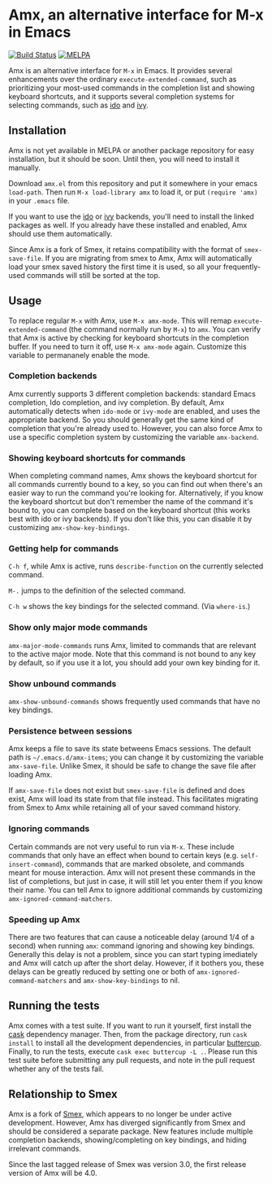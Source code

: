 # Amx, an alternative interface for M-x in Emacs

[![Build Status](https://travis-ci.org/DarwinAwardWinner/amx.svg?branch=master)](https://travis-ci.org/DarwinAwardWinner/amx)
[![MELPA](http://melpa.org/packages/amx-badge.svg)](http://melpa.org/#/amx)

Amx is an alternative interface for `M-x` in Emacs. It provides
several enhancements over the ordinary `execute-extended-command`,
such as prioritizing your most-used commands in the completion list
and showing keyboard shortcuts, and it supports several completion
systems for selecting commands, such as
[ido](https://github.com/DarwinAwardWinner/ido-completing-read-plus)
and [ivy](https://github.com/abo-abo/swiper/).

## Installation

Amx is not yet available in MELPA or another package repository for
easy installation, but it should be soon. Until then, you will need to
install it manually.

Download `amx.el` from this repository and put it somewhere in your
emacs `load-path`. Then run `M-x load-library amx` to load it, or put
`(require 'amx)` in your `.emacs` file.

If you want to use the
[ido](https://github.com/DarwinAwardWinner/ido-completing-read-plus)
or [ivy](https://github.com/abo-abo/swiper/) backends, you'll need to
install the linked packages as well. If you already have these
installed and enabled, Amx should use them automatically.

Since Amx is a fork of Smex, it retains compatibility with the format
of `smex-save-file`. If you are migrating from smex to Amx, Amx will
automatically load your smex saved history the first time it is used,
so all your frequently-used commands will still be sorted at the top.

## Usage

To replace regular `M-x` with Amx, use `M-x amx-mode`. This will remap
`execute-extended-command` (the command normally run by `M-x`) to
`amx`. You can verify that Amx is active by checking for keyboard
shortcuts in the completion buffer. If you need to turn it off, use
`M-x amx-mode` again. Customize this variable to permananely enable
the mode.

### Completion backends

Amx currently supports 3 different completion backends: standard Emacs
completion, Ido completion, and ivy completion. By default, Amx
automatically detects when `ido-mode` or `ivy-mode` are enabled, and
uses the appropriate backend. So you should generally get the same
kind of completion that you're already used to. However, you can also
force Amx to use a specific completion system by customizing the
variable `amx-backend`.

### Showing keyboard shortcuts for commands

When completing command names, Amx shows the keyboard shortcut for all
commands currently bound to a key, so you can find out when there's an
easier way to run the command you're looking for. Alternatively, if
you know the keyboard shortcut but don't remember the name of the
command it's bound to, you can complete based on the keyboard shortcut
(this works best with ido or ivy backends). If you don't like this,
you can disable it by customizing `amx-show-key-bindings`.

### Getting help for commands

`C-h f`, while Amx is active, runs `describe-function` on the
currently selected command.

`M-.` jumps to the definition of the selected command.

`C-h w` shows the key bindings for the selected command. (Via `where-is`.)

### Show only major mode commands

`amx-major-mode-commands` runs Amx, limited to commands that are
relevant to the active major mode. Note that this command is not bound
to any key by default, so if you use it a lot, you should add your own
key binding for it.

### Show unbound commands

`amx-show-unbound-commands` shows frequently used commands that have
no key bindings.

### Persistence between sessions

Amx keeps a file to save its state betweens Emacs sessions. The
default path is `~/.emacs.d/amx-items`; you can change it by
customizing the variable `amx-save-file`. Unlike Smex, it should be
safe to change the save file after loading Amx.

If `amx-save-file` does not exist but `smex-save-file` is defined and
does exist, Amx will load its state from that file instead. This
facilitates migrating from Smex to Amx while retaining all of your
saved command history.

### Ignoring commands

Certain commands are not very useful to run via `M-x`. These include
commands that only have an effect when bound to certain keys (e.g.
`self-insert-command`), commands that are marked obsolete, and
commands meant for mouse interaction. Amx will not present these
commands in the list of completions, but just in case, it will still
let you enter them if you know their name. You can tell Amx to ignore
additional commands by customizing `amx-ignored-command-matchers`.

### Speeding up Amx

There are two features that can cause a noticeable delay (around 1/4
of a second) when running `amx`: command ignoring and showing key
bindings. Generally this delay is not a problem, since you can start
typing imediately and Amx will catch up after the short delay.
However, if it bothers you, these delays can be greatly reduced by
setting one or both of `amx-ignored-command-matchers` and
`amx-show-key-bindings` to nil.

## Running the tests

Amx comes with a test suite. If you want to run it yourself, first
install the [cask](http://cask.readthedocs.io/en/latest/) dependency
manager. Then, from the package directory, run `cask install` to
install all the development dependencies, in particular
[buttercup](https://github.com/jorgenschaefer/emacs-buttercup).
Finally, to run the tests, execute `cask exec buttercup -L .`. Please
run this test suite before submitting any pull requests, and note in
the pull request whether any of the tests fail.

## Relationship to Smex

Amx is a fork of [Smex](https://github.com/nonsequitur/smex), which
appears to no longer be under active development. However, Amx has
diverged significantly from Smex and should be considered a separate
package. New features include multiple completion backends,
showing/completing on key bindings, and hiding irrelevant commands.

Since the last tagged release of Smex was version 3.0, the first
release version of Amx will be 4.0.
